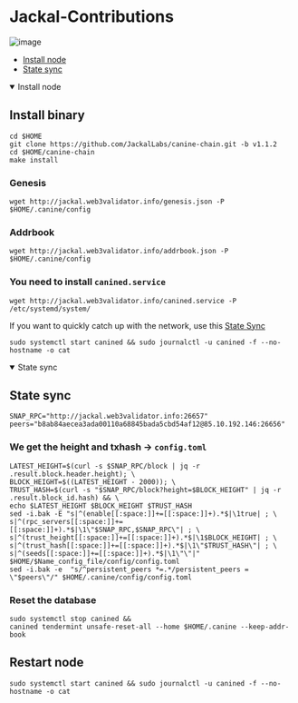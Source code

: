 # Jackal-Contributions


![image](https://user-images.githubusercontent.com/102728347/216285301-313defe4-12b0-4135-ae60-9d24618d6651.png)


* [Install node](https://github.com/web3validator/Jackal-Contributions/blob/main/README.md#state-sync)
* [State sync](https://github.com/web3validator/Jackal-Contributions/blob/main/README.md#state-sync)

<details open>
  <summary>Install node</summary>
  
  ## Install binary
  
  ```
  cd $HOME
  git clone https://github.com/JackalLabs/canine-chain.git -b v1.1.2
  cd $HOME/canine-chain
  make install
  
  ```
  ### Genesis
  ```
  wget http://jackal.web3validator.info/genesis.json -P $HOME/.canine/config
  
  ```
  ### Addrbook
  ```
  wget http://jackal.web3validator.info/addrbook.json -P $HOME/.canine/config
  
  ```
  ### You need to install `canined.service`
  ```
  wget http://jackal.web3validator.info/canined.service -P /etc/systemd/system/
  
  ```
  If you want to quickly catch up with the network, use this [State Sync](https://github.com/MaxMavaIll/Guide_web/blob/main/README.md#state-sync)
  ```
  sudo systemctl start canined && sudo journalctl -u canined -f --no-hostname -o cat
  ```
</details>

<details open>
  <summary>State sync</summary>
  
  ## State sync
  ```
  SNAP_RPC="http://jackal.web3validator.info:26657"
  peers="b8ab84aecea3ada00110a68845bada5cbd54af12@85.10.192.146:26656"
  ```
  
  ### We get the height and txhash -> `config.toml`
  ```
  LATEST_HEIGHT=$(curl -s $SNAP_RPC/block | jq -r .result.block.header.height); \
  BLOCK_HEIGHT=$((LATEST_HEIGHT - 2000)); \
  TRUST_HASH=$(curl -s "$SNAP_RPC/block?height=$BLOCK_HEIGHT" | jq -r .result.block_id.hash) && \
  echo $LATEST_HEIGHT $BLOCK_HEIGHT $TRUST_HASH
  sed -i.bak -E "s|^(enable[[:space:]]+=[[:space:]]+).*$|\1true| ; \
  s|^(rpc_servers[[:space:]]+=[[:space:]]+).*$|\1\"$SNAP_RPC,$SNAP_RPC\"| ; \
  s|^(trust_height[[:space:]]+=[[:space:]]+).*$|\1$BLOCK_HEIGHT| ; \
  s|^(trust_hash[[:space:]]+=[[:space:]]+).*$|\1\"$TRUST_HASH\"| ; \
  s|^(seeds[[:space:]]+=[[:space:]]+).*$|\1\"\"|" $HOME/$Name_config_file/config/config.toml
  sed -i.bak -e  "s/^persistent_peers *=.*/persistent_peers = \"$peers\"/" $HOME/.canine/config/config.toml

  ```
  ### Reset the database 
  ```
  sudo systemctl stop canined && 
  canined tendermint unsafe-reset-all --home $HOME/.canine --keep-addr-book
  
  ```
  ## Restart node
  ```
  sudo systemctl start canined && sudo journalctl -u canined -f --no-hostname -o cat
  ```

  </details>
